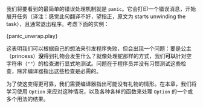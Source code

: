我们将要看到的最简单的错误处理机制就是 `panic`。它会打印一个错误消息，开始展开任务（译注：感觉此句翻译不好，望指正，原文为 starts unwinding the task），且通常退出程序。考虑下面的实例：

{panic_unwrap.play}

这表明我们可以根据自己的想法来引发程序失败，但会出现一个问题：要是公主（princess）**没**得到礼物会发生什么？就像处理蛇那样的方式，我们**可以**针对空字符串（`""`）的检查进行显式地测试。问题在于程序员并没有习惯测试这些检查，除非编译器指出这些检查是必需的。

为了使这变得更可靠，我们需要编译器指出可能没有礼物的情形。在本章，我们将学习使用 `Option` 来应对这种情况，以及各种各样的函数来处理 `Option` 的一个或多个用法的结果。
